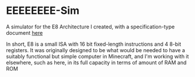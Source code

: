 # EEEEEEEE-Sim
 A simulator for the E8 Architecture I created, with a specification-type document [here](https://docs.google.com/document/d/1ZuOjC9-vyo861tgI32147iGDFwaUJDAP9w7fYyiy7tY/edit?usp=sharing)

In short, E8 is a small ISA with 16 bit fixed-length instructions and 4 8-bit registers. It was originally designed to be what would be needed to have a suitably functional but simple computer in Minecraft, and I'm working with it elsewhere, such as here, in its full capacity in terms of amount of RAM and ROM

